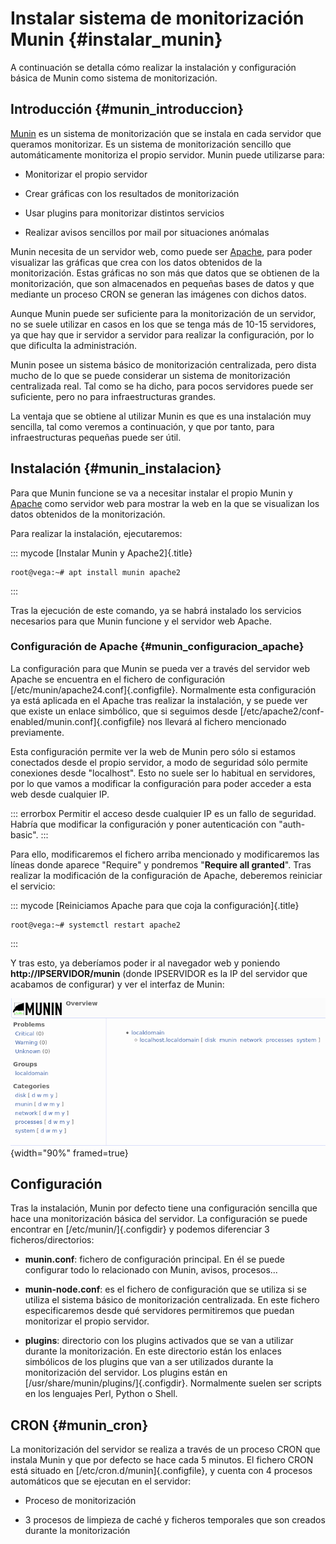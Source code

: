 
# Instalar sistema de monitorización Munin {#instalar_munin}

A continuación se detalla cómo realizar la instalación y configuración básica de Munin como sistema de monitorización.

## Introducción {#munin_introduccion}

[Munin](https://munin-monitoring.org/) es un sistema de monitorización que se instala en cada servidor que queramos monitorizar. Es un sistema de monitorización sencillo que automáticamente monitoriza el propio servidor. Munin puede utilizarse para:

-   Monitorizar el propio servidor

-   Crear gráficas con los resultados de monitorización

-   Usar plugins para monitorizar distintos servicios

-   Realizar avisos sencillos por mail por situaciones anómalas

Munin necesita de un servidor web, como puede ser [Apache](https://httpd.apache.org/), para poder visualizar las gráficas que crea con los datos obtenidos de la monitorización. Estas gráficas no son más que datos que se obtienen de la monitorización, que son almacenados en pequeñas bases de datos y que mediante un proceso CRON se generan las imágenes con dichos datos.

Aunque Munin puede ser suficiente para la monitorización de un servidor, no se suele utilizar en casos en los que se tenga más de 10-15 servidores, ya que hay que ir servidor a servidor para realizar la configuración, por lo que dificulta la administración.

Munin posee un sistema básico de monitorización centralizada, pero dista mucho de lo que se puede considerar un sistema de monitorización centralizada real. Tal como se ha dicho, para pocos servidores puede ser suficiente, pero no para infraestructuras grandes.

La ventaja que se obtiene al utilizar Munin es que es una instalación muy sencilla, tal como veremos a continuación, y que por tanto, para infraestructuras pequeñas puede ser útil.

## Instalación {#munin_instalacion}

Para que Munin funcione se va a necesitar instalar el propio Munin y [Apache](https://httpd.apache.org/) como servidor web para mostrar la web en la que se visualizan los datos obtenidos de la monitorización.

Para realizar la instalación, ejecutaremos:

::: mycode
[Instalar Munin y Apache2]{.title}
``` console
root@vega:~# apt install munin apache2
```
:::

Tras la ejecución de este comando, ya se habrá instalado los servicios necesarios para que Munin funcione y el servidor web Apache.

### Configuración de Apache {#munin_configuracion_apache}

La configuración para que Munin se pueda ver a través del servidor web Apache se encuentra en el fichero de configuración [/etc/munin/apache24.conf]{.configfile}. Normalmente esta configuración ya está aplicada en el Apache tras realizar la instalación, y se puede ver que existe un enlace simbólico, que si seguimos desde [/etc/apache2/conf-enabled/munin.conf]{.configfile} nos llevará al fichero mencionado previamente.

Esta configuración permite ver la web de Munin pero sólo si estamos conectados desde el propio servidor, a modo de seguridad sólo permite conexiones desde "localhost". Esto no suele ser lo habitual en servidores, por lo que vamos a modificar la configuración para poder acceder a esta web desde cualquier IP.

::: errorbox
Permitir el acceso desde cualquier IP es un fallo de seguridad. Habría que modificar la configuración y poner autenticación con "auth-basic".
:::

Para ello, modificaremos el fichero arriba mencionado y modificaremos las líneas donde aparece "Require" y pondremos "**Require all granted**". Tras realizar la modificación de la configuración de Apache, deberemos reiniciar el servicio:

::: mycode
[Reiniciamos Apache para que coja la configuración]{.title}
``` console
root@vega:~# systemctl restart apache2
```
:::

Y tras esto, ya deberíamos poder ir al navegador web y poniendo **http://IPSERVIDOR/munin** (donde IPSERVIDOR es la IP del servidor que acabamos de configurar) y ver el interfaz de Munin:

![Interfaz de Munin](img/anexos/monitorizacion_munin/munin-01.png){width="90%" framed=true}


## Configuración

Tras la instalación, Munin por defecto tiene una configuración sencilla que hace una monitorización básica del servidor. La configuración se puede encontrar en [/etc/munin/]{.configdir} y podemos diferenciar 3 ficheros/directorios:

-   **munin.conf**: fichero de configuración principal. En él se puede configurar todo lo relacionado con Munin, avisos, procesos\...

-   **munin-node.conf**: es el fichero de configuración que se utiliza si se utiliza el sistema básico de monitorización centralizada. En este fichero especificaremos desde qué servidores permitiremos que puedan monitorizar el propio servidor.

-   **plugins**: directorio con los plugins activados que se van a utilizar durante la monitorización. En este directorio están los enlaces simbólicos de los plugins que van a ser utilizados durante la monitorización del servidor. Los plugins están en [/usr/share/munin/plugins/]{.configdir}. Normalmente suelen ser scripts en los lenguajes Perl, Python o Shell.

## CRON {#munin_cron}

La monitorización del servidor se realiza a través de un proceso CRON que instala Munin y que por defecto se hace cada 5 minutos. El fichero CRON está situado en [/etc/cron.d/munin]{.configfile}, y cuenta con 4 procesos automáticos que se ejecutan en el servidor:

-   Proceso de monitorización

-   3 procesos de limpieza de caché y ficheros temporales que son creados durante la monitorización

